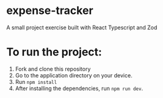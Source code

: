 # expense-tracker
A small project exercise built with React Typescript and Zod

# To run the project:
1) Fork and clone this repository
2) Go to the application directory on your device.
3) Run ```npm install```
4) After installing the dependencies, run  ```npm run dev```.
